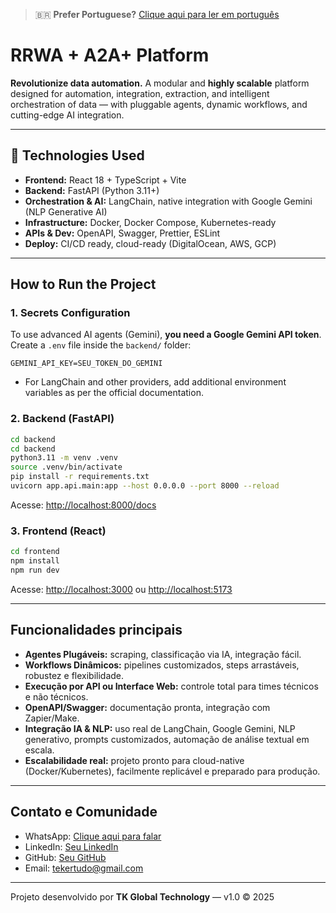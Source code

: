 > 🇧🇷 **Prefer Portuguese?** [Clique aqui para ler em português](./README.pt-BR.md)

# RRWA + A2A+ Platform

**Revolutionize data automation.** A modular and **highly scalable** platform designed for automation, integration, extraction, and intelligent orchestration of data — with pluggable agents, dynamic workflows, and cutting-edge AI integration.

---

## 🚀 Technologies Used

* **Frontend:** React 18 + TypeScript + Vite
* **Backend:** FastAPI (Python 3.11+)
* **Orchestration & AI:** LangChain, native integration with Google Gemini (NLP Generative AI)
* **Infrastructure:** Docker, Docker Compose, Kubernetes-ready
* **APIs & Dev:** OpenAPI, Swagger, Prettier, ESLint
* **Deploy:** CI/CD ready, cloud-ready (DigitalOcean, AWS, GCP)

---

## How to Run the Project

### 1. Secrets Configuration

To use advanced AI agents (Gemini), **you need a Google Gemini API token**. Create a `.env` file inside the `backend/` folder:

```
GEMINI_API_KEY=SEU_TOKEN_DO_GEMINI
```

* For LangChain and other providers, add additional environment variables as per the official documentation.

### 2. Backend (FastAPI)

```bash
cd backend
cd backend
python3.11 -m venv .venv
source .venv/bin/activate
pip install -r requirements.txt
uvicorn app.api.main:app --host 0.0.0.0 --port 8000 --reload
```

Acesse: [http://localhost:8000/docs](http://localhost:8000/docs)

### 3. Frontend (React)

```bash
cd frontend
npm install
npm run dev
```

Acesse: [http://localhost:3000](http://localhost:3000) ou [http://localhost:5173](http://localhost:5173)

---

## Funcionalidades principais

* **Agentes Plugáveis:** scraping, classificação via IA, integração fácil.
* **Workflows Dinâmicos:** pipelines customizados, steps arrastáveis, robustez e flexibilidade.
* **Execução por API ou Interface Web:** controle total para times técnicos e não técnicos.
* **OpenAPI/Swagger:** documentação pronta, integração com Zapier/Make.
* **Integração IA & NLP:** uso real de LangChain, Google Gemini, NLP generativo, prompts customizados, automação de análise textual em escala.
* **Escalabilidade real:** projeto pronto para cloud-native (Docker/Kubernetes), facilmente replicável e preparado para produção.

---

## Contato e Comunidade

* WhatsApp: [Clique aqui para falar](https://wa.me/74981199190)
* LinkedIn: [Seu LinkedIn](https://linkedin.com/in/lucastk)
* GitHub: [Seu GitHub](https://github.com/By-Lucas)
* Email: [tekertudo@gmail.com](mailto:tekertudo@gmail.com)

---

Projeto desenvolvido por **TK Global Technology** — v1.0 © 2025
